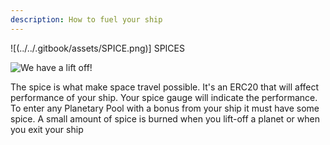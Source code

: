 ```yaml
---
description: How to fuel your ship
---
```


![(../../.gitbook/assets/SPICE.png)] SPICES

![We have a lift off!](../.gitbook/assets/AdobeStock\_242315944.jpeg)

The spice is what make space travel possible. It's an ERC20 that will affect performance of your ship. Your spice gauge will indicate the performance. To enter any Planetary Pool with a bonus from your ship it must have some spice. A small amount of spice is burned when you lift-off a planet or when you exit your ship
